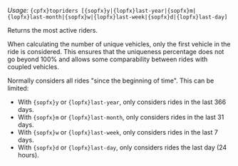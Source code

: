 *Usage:* `{cpfx}topriders [{sopfx}y|{lopfx}last-year|{sopfx}m|{lopfx}last-month|{sopfx}w|{lopfx}last-week|{sopfx}d|{lopfx}last-day]`

Returns the most active riders.

When calculating the number of unique vehicles, only the first vehicle in the ride is considered. This ensures that the uniqueness percentage does not go beyond 100% and allows some comparability between rides with coupled vehicles.

Normally considers all rides "since the beginning of time". This can be limited:
* With `{sopfx}y` or `{lopfx}last-year`, only considers rides in the last 366 days.
* With `{sopfx}m` or `{lopfx}last-month`, only considers rides in the last 31 days.
* With `{sopfx}w` or `{lopfx}last-week`, only considers rides in the last 7 days.
* With `{sopfx}d` or `{lopfx}last-day`, only considers rides the last day (24 hours).
